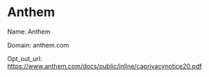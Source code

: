 # Anthem

Name: Anthem

Domain: anthem.com

Opt_out_url: https://www.anthem.com/docs/public/inline/caprivacynotice20.pdf
